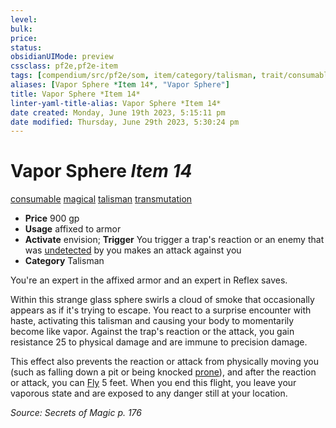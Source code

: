 ```yaml
---
level:
bulk:
price:
status:
obsidianUIMode: preview
cssclass: pf2e,pf2e-item
tags: [compendium/src/pf2e/som, item/category/talisman, trait/consumable, trait/magical, trait/talisman, trait/transmutation]
aliases: [Vapor Sphere *Item 14*, "Vapor Sphere"]
title: Vapor Sphere *Item 14*
linter-yaml-title-alias: Vapor Sphere *Item 14*
date created: Monday, June 19th 2023, 5:15:11 pm
date modified: Thursday, June 29th 2023, 5:30:24 pm
---
```


# Vapor Sphere *Item 14*

[consumable](rules/traits/consumable.md) [magical](rules/traits/magical.md) [talisman](rules/traits/talisman.md) [transmutation](rules/traits/transmutation.md)  

- **Price** 900 gp
- **Usage** affixed to armor
- **Activate** envision; **Trigger** You trigger a trap's reaction or an enemy that was [undetected](rules/conditions.md#Undetected) by you makes an attack against you
- **Category** Talisman

You're an expert in the affixed armor and an expert in Reflex saves.

Within this strange glass sphere swirls a cloud of smoke that occasionally appears as if it's trying to escape. You react to a surprise encounter with haste, activating this talisman and causing your body to momentarily become like vapor. Against the trap's reaction or the attack, you gain resistance 25 to physical damage and are immune to precision damage.

This effect also prevents the reaction or attack from physically moving you (such as falling down a pit or being knocked [prone](rules/conditions.md#Prone)), and after the reaction or attack, you can [Fly](rules/actions/fly.md) 5 feet. When you end this flight, you leave your vaporous state and are exposed to any danger still at your location.

*Source: Secrets of Magic p. 176*
